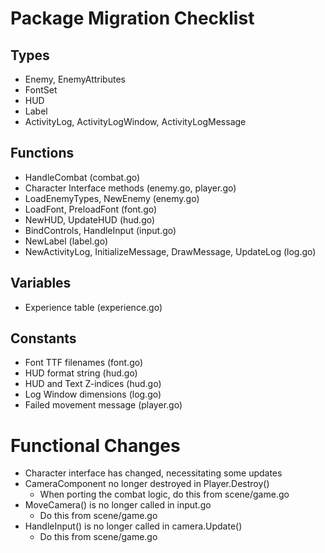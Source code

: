 # Package Migration Checklist

## Types

* Enemy, EnemyAttributes
* FontSet
* HUD
* Label
* ActivityLog, ActivityLogWindow, ActivityLogMessage

## Functions

* HandleCombat (combat.go)
* Character Interface methods (enemy.go, player.go)
* LoadEnemyTypes, NewEnemy (enemy.go)
* LoadFont, PreloadFont (font.go)
* NewHUD, UpdateHUD (hud.go)
* BindControls, HandleInput (input.go)
* NewLabel (label.go)
* NewActivityLog, InitializeMessage, DrawMessage, UpdateLog (log.go)

## Variables

* Experience table (experience.go)

## Constants

* Font TTF filenames (font.go)
* HUD format string (hud.go)
* HUD and Text Z-indices (hud.go)
* Log Window dimensions (log.go)
* Failed movement message (player.go)

# Functional Changes

* Character interface has changed, necessitating some updates
* CameraComponent no longer destroyed in Player.Destroy()
  * When porting the combat logic, do this from scene/game.go
* MoveCamera() is no longer called in input.go
  * Do this from scene/game.go
* HandleInput() is no longer called in camera.Update()
  * Do this from scene/game.go
